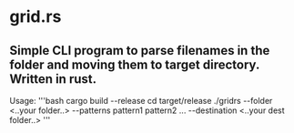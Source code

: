 # grid.rs
Simple CLI program to parse filenames in the folder and moving them to target directory. Written in rust.
--
Usage:
'''bash
cargo build --release
cd target/release
./gridrs --folder <..your folder..> --patterns pattern1 pattern2 ... --destination <..your dest folder..>
'''
